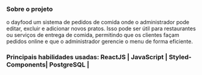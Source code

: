 ### Sobre o projeto
o dayfood um sistema de pedidos de comida onde o administrador pode editar, excluir e adicionar novos pratos. Isso pode ser útil para restaurantes ou serviços de entrega de comida, permitindo que os clientes façam pedidos online e que o administrador gerencie o menu de forma eficiente.

### Principais habilidades usadas: ReactJS | JavaScript | Styled-Components| PostgreSQL |
